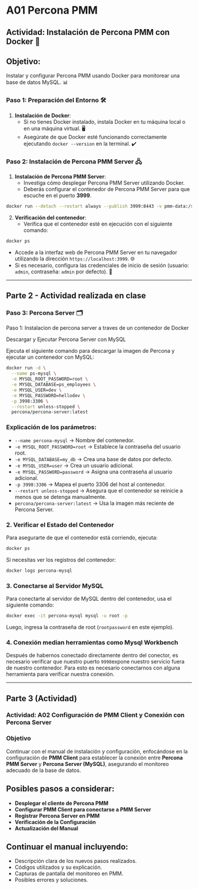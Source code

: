 # A01 Percona PMM

## Actividad: Instalación de Percona PMM con Docker 🚀

## Objetivo:
Instalar y configurar Percona PMM usando Docker para monitorear una base de datos MySQL. 📊

### Paso 1: Preparación del Entorno 🛠️

1. **Instalación de Docker**:
   - Si no tienes Docker instalado, instala Docker en tu máquina local o en una máquina virtual. 🖥️
   - Asegúrate de que Docker esté funcionando correctamente ejecutando `docker --version` en la terminal. ✔️

### Paso 2: Instalación de Percona PMM Server 🖧

1. **Instalación de Percona PMM Server**:
	- Investiga cómo desplegar Percona PMM Server utilizando Docker. 
	- Deberás configurar el contenedor de Percona PMM Server para que escuche en el puerto **3999**.

```bash
docker run --detach --restart always --publish 3999:8443 -v pmm-data:/srv --name pmm-server percona/pmm-server:3 
```

2. **Verificación del contenedor**: 
	- Verifica que el contenedor esté en ejecución con el siguiente comando: 

``` bash 
docker ps
``` 

- Accede a la interfaz web de Percona PMM Server en tu navegador utilizando la dirección `https://localhost:3999`. 🌐 
- Si es necesario, configura las credenciales de inicio de sesión (usuario: `admin`, contraseña: `admin` por defecto). 🔑

---

## Parte 2 - Actividad realizada en clase

### Paso 3:  Percona Server  🗂️

Paso 1: Instalacion de percona server a traves de un contenedor de Docker

Descargar y Ejecutar Percona Server con MySQL

Ejecuta el siguiente comando para descargar la imagen de Percona y ejecutar un contenedor con MySQL:

```sh
docker run -d \
  --name ps-mysql \
  -e MYSQL_ROOT_PASSWORD=root \
  -e MYSQL_DATABASE=ps_employees \
  -e MYSQL_USER=dev \
  -e MYSQL_PASSWORD=hellodev \
  -p 3998:3306 \
  --restart unless-stopped \
  percona/percona-server:latest
```

### Explicación de los parámetros:

- `--name percona-mysql` → Nombre del contenedor.
- `-e MYSQL_ROOT_PASSWORD=root` → Establece la contraseña del usuario root.
- `-e MYSQL_DATABASE=my_db` → Crea una base de datos por defecto.
- `-e MYSQL_USER=user` → Crea un usuario adicional.
- `-e MYSQL_PASSWORD=password` → Asigna una contraseña al usuario adicional.
- `-p 3998:3306` → Mapea el puerto 3306 del host al contenedor.
- `--restart unless-stopped` → Asegura que el contenedor se reinicie a menos que se detenga manualmente.
- `percona/percona-server:latest` → Usa la imagen más reciente de Percona Server.

### 2. Verificar el Estado del Contenedor

Para asegurarte de que el contenedor está corriendo, ejecuta:

```sh
docker ps
```

Si necesitas ver los registros del contenedor:

```sh
docker logs percona-mysql
```

### 3. Conectarse al Servidor MySQL

Para conectarte al servidor de MySQL dentro del contenedor, usa el siguiente comando:

```sh
docker exec -it percona-mysql mysql -u root -p
```

Luego, ingresa la contraseña de root (`rootpassword` en este ejemplo).

### 4. Conexión median herramientas como Mysql Workbench

Después de habernos conectado directamente dentro del conector, es necesario verificar que nuestro puerto `9998`expone nuestro servicio fuera de nuestro contenedor.
Para esto es necesario conectarnos con alguna herramienta para verificar nuestra conexión.

---

## Parte 3 (Actividad)

### **Actividad: A02 Configuración de PMM Client y Conexión con Percona Server**

### **Objetivo**

Continuar con el manual de instalación y configuración, enfocándose en la configuración de **PMM Client** para establecer la conexión entre **Percona PMM Server** y **Percona Server (MySQL)**, asegurando el monitoreo adecuado de la base de datos.

## Posibles pasos a considerar: 
- **Desplegar el cliente de Percona PMM**
- **Configurar PMM Client para conectarse a PMM Server**
- **Registrar Percona Server en PMM**
- **Verificación de la Configuración**
- **Actualización del Manual**

## Continuar el manual incluyendo:

- Descripción clara de los nuevos pasos realizados.
- Códigos utilizados y su explicación.
- Capturas de pantalla del monitoreo en PMM.
- Posibles errores y soluciones.

